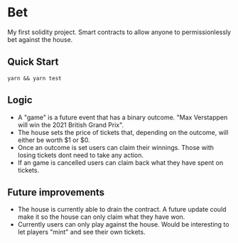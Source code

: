# Bet

My first solidity project. Smart contracts to allow anyone to permissionlessly bet against the house.

## Quick Start

`yarn && yarn test`

## Logic

- A "game" is a future event that has a binary outcome. "Max Verstappen will win the 2021 British Grand Prix".
- The house sets the price of tickets that, depending on the outcome, will either be worth $1 or $0.
- Once an outcome is set users can claim their winnings. Those with losing tickets dont need to take any action.
- If an game is cancelled users can claim back what they have spent on tickets.

## Future improvements

- The house is currently able to drain the contract. A future update could make it so the house can only claim what they have won.
- Currently users can only play against the house. Would be interesting to let players "mint" and see their own tickets.
